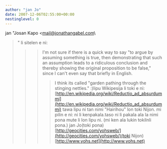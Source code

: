 ```yaml
---
author: "jan Jo"
date: 2007-12-06T02:55:00+00:00
nestinglevel: 0
---
```

jan "Josan Kapo <[mail@jonathangabel.com](mailto://mail@jonathangabel.com)\
>" li sitelen e ni:
>>> I'm not sure if there is a quick way to say "to argue by assuming
>> something is true, then demonstrating that such an assumption leads to
>> a ridiculous conclusion and thereby showing the original proposition
>> to be false," since I can't even say that briefly in English.
>>>>I think its called "garden pathing through the stinging nettles." :)lipu Wikipesija li toki e ni:[http://en.wikipedia.org/wiki/Reductio_ad_absurdummi](http://en.wikipedia.org/wiki/Reductio_ad_absurdummi) tawa lipu ni tan nimi "Hairihou" lon toki Nijon. mi pilin e ni: ni li kenpakala.taso ni li pakala ala la nimi pona mute li lon lipu ni. (mi ken ala lukin tokiInli pona.) jan Jo(toki pona) [http://geocities.com/yohsweb/](http://geocities.com/yohsweb/)(toki Nijon) [http://www.yohs.net](http://www.yohs.net)